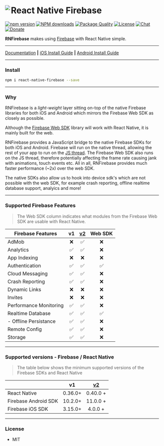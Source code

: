 # React Native Firebase<a href="https://invertase.io/react-native-firebase"><img align="left" src="http://i.imgur.com/01XQL0x.png"></a>

[![npm version](https://img.shields.io/npm/v/react-native-firebase.svg?style=flat-square)](https://www.npmjs.com/package/react-native-firebase)
[![NPM downloads](https://img.shields.io/npm/dm/react-native-firebase.svg?style=flat-square)](https://www.npmjs.com/package/react-native-firebase)
[![Package Quality](http://npm.packagequality.com/shield/react-native-firebase.svg?style=flat-square)](http://packagequality.com/#?package=react-native-firebase)
[![License](https://img.shields.io/npm/l/react-native-firebase.svg?style=flat-square)](/LICENSE)
[![Chat](https://img.shields.io/badge/chat-on%20discord-7289da.svg?style=flat-square)](https://discord.gg/t6bdqMs)
[![Donate](https://img.shields.io/badge/Donate-Patreon-green.svg?style=flat-square)](https://www.patreon.com/invertase)


**RNFirebase** makes using [Firebase](http://firebase.com) with React Native simple.

<hr>

[Documentation](https://invertase.io/react-native-firebase) <b>|</b> [iOS Install Guide](http://invertase.io/react-native-firebase/#/installation-ios) <b>|</b> [Android Install Guide](http://invertase.io/react-native-firebase/#/installation-android)

<hr>

### Install
```bash
npm i react-native-firebase --save
```

<hr>

### Why

RNFirebase is a _light-weight_ layer sitting on-top of the native Firebase libraries for both iOS and Android which mirrors the Firebase Web SDK as closely as possible.

Although the [Firebase Web SDK](https://www.npmjs.com/package/firebase) library will work with React Native, it is mainly built for the web.

RNFirebase provides a JavaScript bridge to the native Firebase SDKs for both iOS and Android. Firebase will run on the native thread, allowing the rest of your app to run on the [JS thread](https://facebook.github.io/react-native/docs/performance.html#javascript-frame-rate). The Firebase Web SDK also runs on the JS thread, therefore potentially affecting the frame rate causing jank with animations, touch events etc. All in all, RNFirebase provides much faster performance (~2x) over the web SDK.

The native SDKs also allow us to hook into device sdk's which are not possible with the web SDK, for example crash reporting, offline realtime database support, analyics and more!

---
### Supported Firebase Features

> The Web SDK column indicates what modules from the Firebase Web SDK are usable with React Native.

| Firebase Features      | v1  | [v2](https://github.com/invertase/react-native-firebase/pull/130)  | Web SDK |
| ---------------------- | :---: | :---: | :---: |
| AdMob                  | ❌ | ✅ | ❌ |
| Analytics              | ✅ | ✅ | ❌ |
| App Indexing           | ❌ | ❌ | ❌ |
| Authentication         | ✅ | ✅ | ✅ |
| Cloud Messaging        | ✅ | ✅ | ❌ |
| Crash Reporting        | ✅ | ✅ | ❌ |
| Dynamic Links          | ❌ | ❌ | ❌ |
| Invites                | ❌ | ❌ | ❌ |
| Performance Monitoring | ✅ | ✅ | ❌ |
| Realtime Database      | ✅ | ✅ | ✅ |
|  - Offline Persistance | ✅ | ✅ | ❌ |
| Remote Config          | ✅ | ✅ | ❌ |
| Storage                | ✅ | ✅ | ❌ |

---
### Supported versions - Firebase / React Native

> The table below shows the minimum supported versions of the Firebase SDKs and React Native

|                        | v1  | [v2](https://github.com/invertase/react-native-firebase/pull/130)
| ---------------------- | :---: | :---: |
| React Native           | 0.36.0+ | 0.40.0 + |
| Firebase Android SDK   | 10.2.0+ | 11.0.0 + |
| Firebase iOS SDK       | 3.15.0+ | 4.0.0 +  |

---

### License

- MIT
